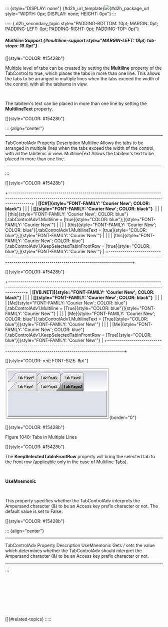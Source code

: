::: {style="DISPLAY: none"}
[](ms-xhelp:///?Id=d2h_url_template){#d2h_url_template}![](!package_url!){#d2h_package_url style="WIDTH: 0px; DISPLAY: none; HEIGHT: 0px"}
:::

::::: {.d2h_secondary_topic style="PADDING-BOTTOM: 10pt; MARGIN: 0pt; PADDING-LEFT: 0pt; PADDING-RIGHT: 0pt; PADDING-TOP: 0pt"}
##### Multiline Support {#multiline-support style="MARGIN-LEFT: 18pt; tab-stops: 18.0pt"}

[]{style="COLOR: #15428b"} 

Multiple level of tabs can be created by setting the **Multiline** property of the TabControl to true, which places the tabs in more than one line. This allows the tabs to be arranged in multiple lines when the tabs exceed the width of the control, with all the tabitems in view.

 

The tabitem\'s text can be placed in more than one line by setting the **MultilineText** property.

[]{style="COLOR: #15428b"} 

::: {align="center"}
  ------------------------ --------------------------------------------------------------------------------------------------------------------------------
  TabControlAdv Property   Description
  Multiline                Allows the tabs to be arranged in multiple lines when the tabs exceed the width of the control, with all the tabitems in view.
  MultilineText            Allows the tabitem\'s text to be placed in more than one line.
  ------------------------ --------------------------------------------------------------------------------------------------------------------------------
:::

[]{style="COLOR: #15428b"} 

+-----------------------------------------------------------------------------------------------------------------------------------------------------------------------+
| **[\[C#\]]{style="FONT-FAMILY: 'Courier New'; COLOR: black"}**                                                                                                        |
|                                                                                                                                                                       |
| **[]{style="FONT-FAMILY: 'Courier New'; COLOR: black"}**                                                                                                              |
|                                                                                                                                                                       |
| [this]{style="FONT-FAMILY: 'Courier New'; COLOR: blue"}[.tabControlAdv1.Multiline = [true]{style="COLOR: blue"};]{style="FONT-FAMILY: 'Courier New'"}                 |
|                                                                                                                                                                       |
| [this]{style="FONT-FAMILY: 'Courier New'; COLOR: blue"}[.tabControlAdv1.MultilineText = [true]{style="COLOR: blue"};]{style="FONT-FAMILY: 'Courier New'"}             |
|                                                                                                                                                                       |
| [this]{style="FONT-FAMILY: 'Courier New'; COLOR: blue"}[.tabControlAdv1.KeepSelectedTabInFrontRow = [true]{style="COLOR: blue"};]{style="FONT-FAMILY: 'Courier New'"} |
+-----------------------------------------------------------------------------------------------------------------------------------------------------------------------+

[]{style="COLOR: #15428b"} 

+--------------------------------------------------------------------------------------------------------------------------------------------------------------------+
| **[\[VB.NET\]]{style="FONT-FAMILY: 'Courier New'; COLOR: black"}**                                                                                                 |
|                                                                                                                                                                    |
| **[]{style="FONT-FAMILY: 'Courier New'; COLOR: black"}**                                                                                                           |
|                                                                                                                                                                    |
| [Me]{style="FONT-FAMILY: 'Courier New'; COLOR: blue"}[.tabControlAdv1.Multiline = [True]{style="COLOR: blue"}]{style="FONT-FAMILY: 'Courier New'"}                 |
|                                                                                                                                                                    |
| [Me]{style="FONT-FAMILY: 'Courier New'; COLOR: blue"}[.tabControlAdv1.MultilineText = [True]{style="COLOR: blue"}]{style="FONT-FAMILY: 'Courier New'"}             |
|                                                                                                                                                                    |
| [Me]{style="FONT-FAMILY: 'Courier New'; COLOR: blue"}[.tabControlAdv1.KeepSelectedTabInFrontRow = [True]{style="COLOR: blue"}]{style="FONT-FAMILY: 'Courier New'"} |
+--------------------------------------------------------------------------------------------------------------------------------------------------------------------+

[]{style="COLOR: red; FONT-SIZE: 8pt"} 

![](ImagesExt/image76_1020.jpg){border="0"}

[]{style="COLOR: #15428b"} 

Figure 1040: Tabs in Multiple Lines

[]{style="COLOR: #15428b"} 

The **KeepSelectedTabInFrontRow** property will bring the selected tab to the front row (applicable only in the case of Multiline Tabs).

 

**UseMnemonic**

 

This property specifies whether the TabControlAdv interprets the Ampersand character (&) to be an Access key prefix character or not. The default value is set to False.

[]{style="COLOR: #15428b"} 

::: {align="center"}
  ------------------------ ------------------------------------------------------------------------------------------------------------------------------------------------------------
  TabControlAdv Property   Description
  UseMnemonic              Gets / sets the value which determines whether the TabControlAdv should interpret the Ampersand character (&) to be an Access key prefix character or not.
  ------------------------ ------------------------------------------------------------------------------------------------------------------------------------------------------------
:::

 

 

 

 

[]{#related-topics}
:::::
